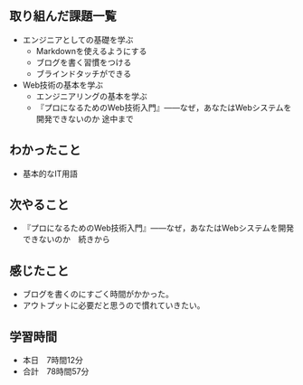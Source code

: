 ## 取り組んだ課題一覧
- エンジニアとしての基礎を学ぶ
  - Markdownを使えるようにする
  - ブログを書く習慣をつける
  - ブラインドタッチができる
- Web技術の基本を学ぶ 
  - エンジニアリングの基本を学ぶ
  - 『プロになるためのWeb技術入門』――なぜ，あなたはWebシステムを開発できないのか 途中まで
## わかったこと
- 基本的なIT用語
## 次やること
- 『プロになるためのWeb技術入門』――なぜ，あなたはWebシステムを開発できないのか　続きから
## 感じたこと
- ブログを書くのにすごく時間がかかった。
- アウトプットに必要だと思うので慣れていきたい。
## 学習時間
- 本日　7時間12分
- 合計　78時間57分
